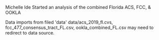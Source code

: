 
Michelle Ide
Started an analysis of the combined Florida ACS, FCC, & OOKLA

Data imports from filed 'data'  data/acs_2019_fl.cvs, fcc_477_consensus_tract_FL.csv, ookla_combined_FL.csv may need to redirect to data source.

